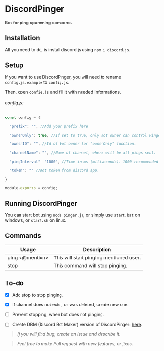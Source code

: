 # DiscordPinger
Bot for ping spamming someone.

## Installation
All you need to do, is install discord.js using `npm i discord.js`.

## Setup
If you want to use DiscordPinger, you will need to rename `config.js.example` to `config.js`.

Then, open `config.js` and fill it with needed informations.

###### config.js:
```js
const config = {

  "prefix": "", //Add your prefix here

  "ownerOnly": true, //If set to true, only bot owner can control Pinger. If set to false, everyone can use Pinger.

  "ownerID": "", //Id of bot owner for "ownerOnly" function.

  "channelName": "", //Name of channel, where will be all pings sent.

  "pingInterval": "1000", //Time in ms (miliseconds). 1000 recommended - If 1000ms (1s), bot will send ping every 1000ms (1s).

  "token": "" //Bot token from discord app.

}

module.exports = config;
```
## Running DiscordPinger
You can start bot using `node pinger.js`, or simply use `start.bat` on windows, or `start.sh` on linux.

## Commands
Usage | Description
------------ | -------------
ping <@mention> | This will start pinging mentioned user.
stop | This command will stop pinging.

## To-do
- [x] Add stop to stop pinging.
- [x] If channel does not exist, or was deleted, create new one.
- [ ] Prevent stopping, when bot does not pinging.
- [ ] Create DBM (Discord Bot Maker) version of DiscordPinger: [here](https://github.com/justwolfii/DiscordPinger/tree/dbm).


> _If you will find bug, create an issue and describe it._

> _Feel free to make Pull request with new features, or fixes._
